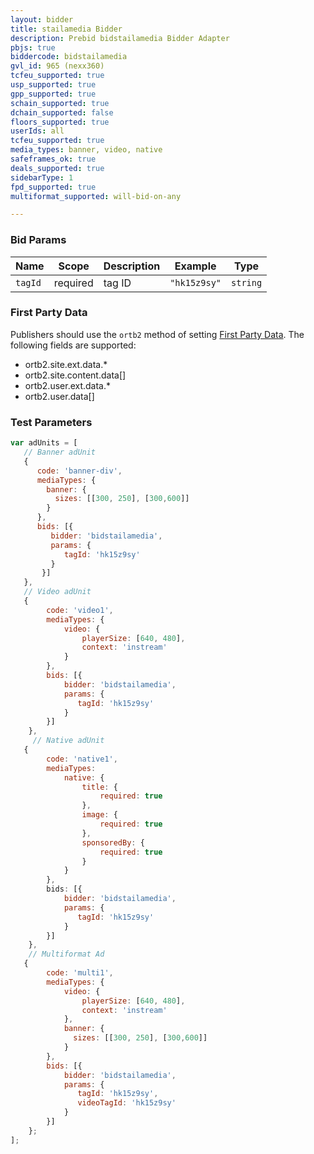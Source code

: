 ```yaml
---
layout: bidder
title: stailamedia Bidder
description: Prebid bidstailamedia Bidder Adapter
pbjs: true
biddercode: bidstailamedia
gvl_id: 965 (nexx360)
tcfeu_supported: true
usp_supported: true
gpp_supported: true
schain_supported: true
dchain_supported: false
floors_supported: true
userIds: all
tcfeu_supported: true
media_types: banner, video, native
safeframes_ok: true
deals_supported: true
sidebarType: 1
fpd_supported: true
multiformat_supported: will-bid-on-any

---
```


### Bid Params

| Name          | Scope    | Description                | Example                                   | Type      |
|---------------|----------|----------------------------|--------------------------------------     |-----------|
| `tagId`       | required | tag ID                     | `"hk15z9sy"`                             | `string`  |

### First Party Data

Publishers should use the `ortb2` method of setting [First Party Data](/features/firstPartyData.html).
The following fields are supported:

* ortb2.site.ext.data.*
* ortb2.site.content.data[]
* ortb2.user.ext.data.*
* ortb2.user.data[]

### Test Parameters

```javascript
var adUnits = [
   // Banner adUnit
   {
      code: 'banner-div',
      mediaTypes: {
        banner: {
          sizes: [[300, 250], [300,600]]
        }
      },
      bids: [{
         bidder: 'bidstailamedia',
         params: {
            tagId: 'hk15z9sy'
         }
       }]
   },
   // Video adUnit
   {
        code: 'video1',
        mediaTypes: {
            video: {
                playerSize: [640, 480],
                context: 'instream'
            }
        },
        bids: [{
            bidder: 'bidstailamedia',
            params: {
               tagId: 'hk15z9sy'
            }
        }]
    },
     // Native adUnit
   {
        code: 'native1',
        mediaTypes:
            native: {
                title: {
                    required: true
                },
                image: {
                    required: true
                },
                sponsoredBy: {
                    required: true
                }
            }
        },
        bids: [{
            bidder: 'bidstailamedia',
            params: {
               tagId: 'hk15z9sy'
            }
        }]
    },
    // Multiformat Ad
   {
        code: 'multi1',
        mediaTypes: {
            video: {
                playerSize: [640, 480],
                context: 'instream'
            },
            banner: {
              sizes: [[300, 250], [300,600]]
            }
        },
        bids: [{
            bidder: 'bidstailamedia',
            params: {
               tagId: 'hk15z9sy',
               videoTagId: 'hk15z9sy'
            }
        }]
    };
];
```
